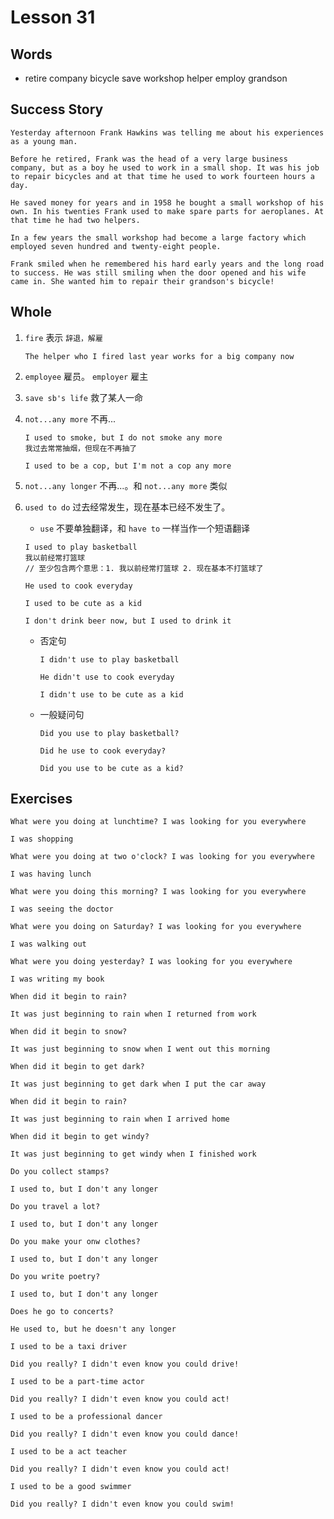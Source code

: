 # Lesson 31

## Words

- retire company bicycle save workshop helper employ grandson

## Success Story

```
Yesterday afternoon Frank Hawkins was telling me about his experiences as a young man.

Before he retired, Frank was the head of a very large business company, but as a boy he used to work in a small shop. It was his job to repair bicycles and at that time he used to work fourteen hours a day.

He saved money for years and in 1958 he bought a small workshop of his own. In his twenties Frank used to make spare parts for aeroplanes. At that time he had two helpers.

In a few years the small workshop had become a large factory which employed seven hundred and twenty-eight people.

Frank smiled when he remembered his hard early years and the long road to success. He was still smiling when the door opened and his wife came in. She wanted him to repair their grandson's bicycle!
```

## Whole

1. `fire` 表示 `辞退，解雇`

   ```
   The helper who I fired last year works for a big company now
   ```

2. `employee` 雇员。 `employer` 雇主

3. `save sb's life` 救了某人一命

4. `not...any more` 不再...

   ```
   I used to smoke, but I do not smoke any more
   我过去常常抽烟，但现在不再抽了

   I used to be a cop, but I'm not a cop any more
   ```

5. `not...any longer` 不再...。和 `not...any more` 类似

6. `used to do` 过去经常发生，现在基本已经不发生了。

   - `use` 不要单独翻译，和 `have to` 一样当作一个短语翻译

   ```
   I used to play basketball
   我以前经常打篮球
   // 至少包含两个意思：1. 我以前经常打篮球 2. 现在基本不打篮球了

   He used to cook everyday

   I used to be cute as a kid

   I don't drink beer now, but I used to drink it
   ```

   - 否定句

     ```
     I didn't use to play basketball

     He didn't use to cook everyday

     I didn't use to be cute as a kid
     ```

   - 一般疑问句

     ```
     Did you use to play basketball?

     Did he use to cook everyday?

     Did you use to be cute as a kid?
     ```

## Exercises

```
What were you doing at lunchtime? I was looking for you everywhere

I was shopping
```

```
What were you doing at two o'clock? I was looking for you everywhere

I was having lunch
```

```
What were you doing this morning? I was looking for you everywhere

I was seeing the doctor
```

```
What were you doing on Saturday? I was looking for you everywhere

I was walking out
```

```
What were you doing yesterday? I was looking for you everywhere

I was writing my book
```

```
When did it begin to rain?

It was just beginning to rain when I returned from work
```

```
When did it begin to snow?

It was just beginning to snow when I went out this morning
```

```
When did it begin to get dark?

It was just beginning to get dark when I put the car away
```

```
When did it begin to rain?

It was just beginning to rain when I arrived home
```

```
When did it begin to get windy?

It was just beginning to get windy when I finished work
```

```
Do you collect stamps?

I used to, but I don't any longer
```

```
Do you travel a lot?

I used to, but I don't any longer
```

```
Do you make your onw clothes?

I used to, but I don't any longer
```

```
Do you write poetry?

I used to, but I don't any longer
```

```
Does he go to concerts?

He used to, but he doesn't any longer
```

```
I used to be a taxi driver

Did you really? I didn't even know you could drive!
```

```
I used to be a part-time actor

Did you really? I didn't even know you could act!
```

```
I used to be a professional dancer

Did you really? I didn't even know you could dance!
```

```
I used to be a act teacher

Did you really? I didn't even know you could act!
```

```
I used to be a good swimmer

Did you really? I didn't even know you could swim!
```
